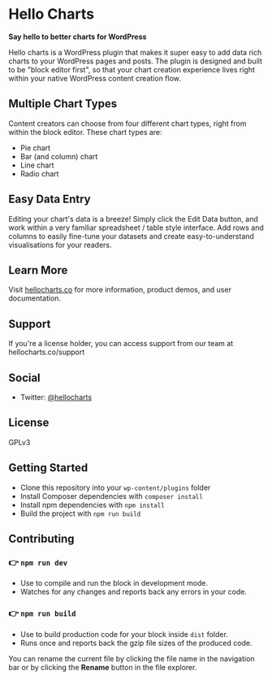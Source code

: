 # Hello Charts
**Say hello to better charts for WordPress**

Hello charts is a WordPress plugin that makes it super easy to add data rich charts to your WordPress pages and posts.
The plugin is designed and built to be "block editor first", so that your chart creation experience lives right within your native WordPress content creation flow.

## Multiple Chart Types

Content creators can choose from four different chart types, right from within the block editor. These chart types are:

- Pie chart
- Bar (and column) chart
- Line chart
- Radio chart

## Easy Data Entry

Editing your chart's data is a breeze! Simply click the Edit Data button, and work within a very familiar spreadsheet / table style interface. Add rows and columns to easily fine-tune your datasets and create easy-to-understand visualisations for your readers.

## Learn More

Visit [hellocharts.co](https://hellocharts.co) for more information, product demos, and user documentation.

## Support
If you're a license holder, you can access support from our team at hellocharts.co/support

## Social
- Twitter: [@hellocharts](https://twitter.com/hellocharts) 

## License
GPLv3

## Getting Started

- Clone this repository into your `wp-content/plugins` folder
- Install Composer dependencies with `composer install`
- Install npm dependencies with `npm install`
- Build the project with `npm run build`

## Contributing

### 👉 `npm run dev`

- Use to compile and run the block in development mode.
- Watches for any changes and reports back any errors in your code.

### 👉 `npm run build`

- Use to build production code for your block inside `dist` folder.
- Runs once and reports back the gzip file sizes of the produced code.

You can rename the current file by clicking the file name in the navigation bar or by clicking the **Rename** button in the file explorer.
